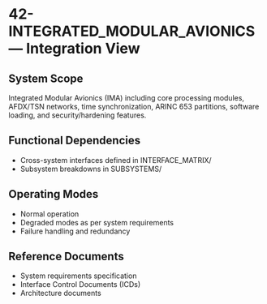 # 42-INTEGRATED_MODULAR_AVIONICS — Integration View

## System Scope
Integrated Modular Avionics (IMA) including core processing modules, AFDX/TSN networks, time synchronization, ARINC 653 partitions, software loading, and security/hardening features.

## Functional Dependencies
- Cross-system interfaces defined in INTERFACE_MATRIX/
- Subsystem breakdowns in SUBSYSTEMS/

## Operating Modes
- Normal operation
- Degraded modes as per system requirements
- Failure handling and redundancy

## Reference Documents
- System requirements specification
- Interface Control Documents (ICDs)
- Architecture documents
